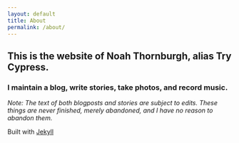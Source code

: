 ```yaml
---
layout: default
title: About
permalink: /about/
---
```


## This is the website of Noah Thornburgh, alias Try Cypress.

### I maintain a blog, write stories, take photos, and record music.

_Note: The text of both blogposts and stories are subject to edits. These things are never finished, merely abandoned, and I have no reason to abandon them._

Built with [Jekyll](jekyllrb.com)